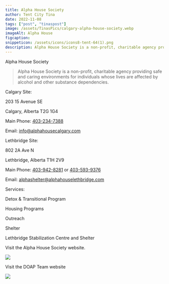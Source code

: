```yaml
---
title: Alpha House Society
author: Tent City Tina
date: 2022-11-08
tags: ["post", "tinaspost"]
image: /assets/TinasPics/calgary-alpha-house-society.webp
imageAlt: Alpha House
figcaption: 
snippeticon: /assets/icons/icons8-tent-64(1).png
description: Alpha House Society is a non-profit, charitable agency providing safe and caring environments for individuals whose lives are affected by alcohol and other substance dependencies.
---
```


<p class="subHeader">Alpha House Society</p>

<blockquote cite="https://alphahousecalgary.com/">
Alpha House Society is a non-profit, charitable agency providing safe and caring environments for individuals whose lives are affected by alcohol and other substance dependencies.
</blockquote>

<p class="subHeader">Calgary Site:</p>

203 15 Avenue SE

Calgary, Alberta T2G 1G4

Main Phone: <a href="tel:403-234-7388">403-234-7388</a>

Email: <a href="mailto:info@alphahousecalgary.com">info@alphahousecalgary.com</a>

<p class="subHeader">Lethbridge Site:</p>

802 2A Ave N

Lethbridge, Alberta T1H 2V9

Main Phone: <a href="tel:403-942-8281">403-942-8281</a> or <a href="tel:403-593-9376">403-593-9376</a>

Email: <a href="mailto:alphashelter@alphahouselethbridge.com">alphashelter@alphahouselethbridge.com</a>

<p class="subHeader">Services:</p>

Detox & Transitional Program

Housing Programs

Outreach

Shelter

Lethbridge Stabilization Centre and Shelter


<div class="post__link">
<p>Visit the Alpha House Society website.

<a href="https://alphahousecalgary.com/" target="_blank"><img src="/assets/TinasPics/alpha-logo.png" /></a>
</div>

<div class="post__link">
<p>Visit the DOAP Team website </p>
<a href="https://alphahousecalgary.com/category/doap-team/" target="_blank"><img src="/assets/TinasPics/DOAP-Team.jpeg" /></a>